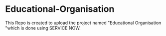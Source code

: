 # Educational-Organisation
This Repo is created to upload the project named "Educational Organisation "which is done using SERVICE NOW.
